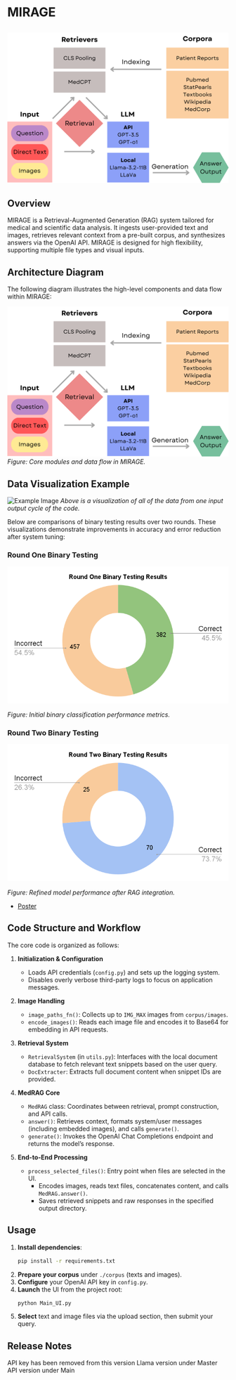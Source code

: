 # MIRAGE

![Header](./resources/Architecture.png)
---

## Overview
MIRAGE is a Retrieval-Augmented Generation (RAG) system tailored for medical and scientific data analysis. It ingests user-provided text and images, retrieves relevant context from a pre-built corpus, and synthesizes answers via the OpenAI API. MIRAGE is designed for high flexibility, supporting multiple file types and visual inputs.

## Architecture Diagram
The following diagram illustrates the high-level components and data flow within MIRAGE:

![System Architecture](./resources/Architecture.png)
*Figure: Core modules and data flow in MIRAGE.*

## Data Visualization Example

![Example Image](./resources/Figure_1.png)
*Above is a visualization of all of the data from one input output cycle of the code.*


Below are comparisons of binary testing results over two rounds. These visualizations demonstrate improvements in accuracy and error reduction after system tuning:

### Round One Binary Testing
![Round One Binary Testing Results](./resources/RoundOneBinaryTestingResults.png)

*Figure: Initial binary classification performance metrics.*

### Round Two Binary Testing
![Round Two Binary Testing Results](./resources/RoundTwoBinaryTestingResults.png)

*Figure: Refined model performance after RAG integration.*

- [Poster](./resources/0ad59c96-a234-4c10-8855-484b9e4eb8d7.pdf)

## Code Structure and Workflow
The core code is organized as follows:

1. **Initialization & Configuration**  
   - Loads API credentials (`config.py`) and sets up the logging system.
   - Disables overly verbose third-party logs to focus on application messages.

2. **Image Handling**  
   - `image_paths_fn()`: Collects up to `IMG_MAX` images from `corpus/images`.
   - `encode_images()`: Reads each image file and encodes it to Base64 for embedding in API requests.

3. **Retrieval System**  
   - `RetrievalSystem` (in `utils.py`): Interfaces with the local document database to fetch relevant text snippets based on the user query.
   - `DocExtracter`: Extracts full document content when snippet IDs are provided.

4. **MedRAG Core**  
   - `MedRAG` class: Coordinates between retrieval, prompt construction, and API calls.  
   - `answer()`: Retrieves context, formats system/user messages (including embedded images), and calls `generate()`.
   - `generate()`: Invokes the OpenAI Chat Completions endpoint and returns the model’s response.

5. **End-to-End Processing**  
   - `process_selected_files()`: Entry point when files are selected in the UI.  
     - Encodes images, reads text files, concatenates content, and calls `MedRAG.answer()`.
     - Saves retrieved snippets and raw responses in the specified output directory.

## Usage
1. **Install dependencies**:
   ```bash
   pip install -r requirements.txt
   ```
2. **Prepare your corpus** under `./corpus` (texts and images).
3. **Configure** your OpenAI API key in `config.py`.
4. **Launch** the UI from the project root:
   ```bash
   python Main_UI.py
   ```
5. **Select** text and image files via the upload section, then submit your query.


## Release Notes
API key has been removed from this version
Llama version under Master
API version under Main

